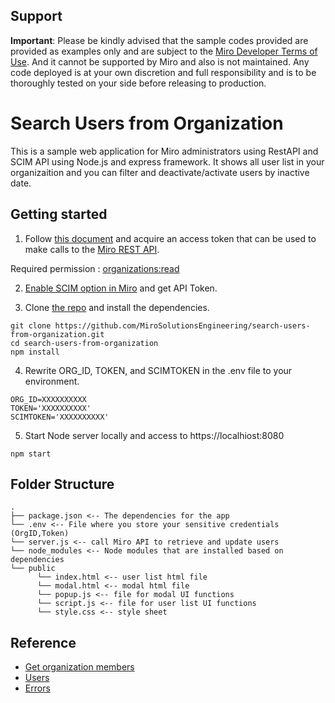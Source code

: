 ## Support
  **Important**: Please be kindly advised that the sample codes provided are provided as examples only and are subject to the [Miro Developer Terms of Use](https://miro.com/legal/developer-terms-of-use/.). 
And it cannot be supported by Miro and also is not maintained.
Any code deployed is at your own discretion and full responsibility and is to be thoroughly tested on your side before releasing to production.


# Search Users from Organization
This is a sample web application for Miro administrators using RestAPI and SCIM API using Node.js and express framework.
It shows all user list in your organizaition and you can filter and deactivate/activate users by inactive date. 

## Getting started
1. Follow [this document](https://developers.miro.com/docs/getting-started-with-oauth) and acquire an access token that can be used to make calls to the [Miro REST API](https://developers.miro.com/reference/api-reference).

Required permission : [organizations:read](https://developers.miro.com/reference/scopes
)


2. [Enable SCIM option in Miro](https://help.miro.com/hc/en-us/articles/360036827513-SCIM#:~:text=To%20enable%20SCIM%20for%20your,Token%20for%20configuring%20your%20IdP) and get API Token.

3. Clone [the repo](https://github.com/MiroSolutionsEngineering/search-users-from-organization.git) and install the dependencies.
```
git clone https://github.com/MiroSolutionsEngineering/search-users-from-organization.git
cd search-users-from-organization
npm install
```
4. Rewrite ORG_ID, TOKEN, and SCIMTOKEN in the .env file to your environment.
```
ORG_ID=XXXXXXXXXX
TOKEN='XXXXXXXXXX'
SCIMTOKEN='XXXXXXXXXX'
```

5. Start Node server locally and access to https://localhiost:8080
```
npm start
```
## Folder Structure
```
.
├── package.json <-- The dependencies for the app
└── .env <-- File where you store your sensitive credentials (OrgID,Token)
└── server.js <-- call Miro API to retrieve and update users
└── node_modules <-- Node modules that are installed based on dependencies
└── public
      └── index.html <-- user list html file
      └── modal.html <-- modal html file
      └── popup.js <-- file for modal UI functions
      └── script.js <-- file for user list UI functions
      └── style.css <-- style sheet
```

## Reference
- [Get organization members](https://developers.miro.com/reference/enterprise-get-organization-members)
- [Users](https://developers.miro.com/docs/users)
- [Errors](https://developers.miro.com/docs/errors)


